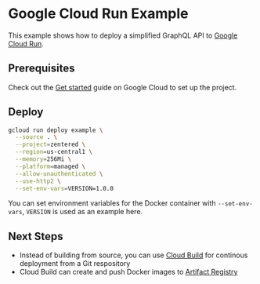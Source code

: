 # Google Cloud Run Example

This example shows how to deploy a simplified GraphQL API to
[Google Cloud Run](https://cloud.google.com/run).

## Prerequisites

Check out the
[Get started](https://cloud.google.com/run/docs/quickstarts/build-and-deploy/deploy-nodejs-service)
guide on Google Cloud to set up the project.

## Deploy

```bash
gcloud run deploy example \
  --source . \
  --project=zentered \
  --region=us-central1 \
  --memory=256Mi \
  --platform=managed \
  --allow-unauthenticated \
  --use-http2 \
  --set-env-vars=VERSION=1.0.0
```

You can set environment variables for the Docker container with
`--set-env-vars`, `VERSION` is used as an example here.

## Next Steps

- Instead of building from source, you can use
  [Cloud Build](https://cloud.google.com/build) for continous deployment from a
  Git respository
- Cloud Build can create and push Docker images to
  [Artifact Registry](https://cloud.google.com/artifact-registry)
